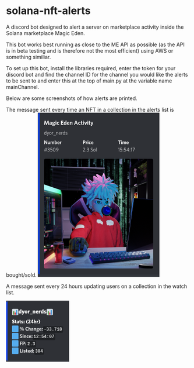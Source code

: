 # solana-nft-alerts
A discord bot designed to alert a server on marketplace activity inside the Solana marketplace Magic Eden.

This bot works best running as close to the ME API as possible (as the API is in beta testing and is therefore not the most efficient) using AWS or something similiar. 

To set up this bot, install the libraries required, enter the token for your discord bot and find the channel ID for the channel you would like the alerts to be sent to and enter this at the top of main.py at the variable name mainChannel.

Below are some screenshots of how alerts are printed.

The message sent every time an NFT in a collection in the alerts list is bought/sold.
<img src="/example_screenshots/activity.png">

A message sent every 24 hours updating users on a collection in the watch list.

<img src="/example_screenshots/stats.png">





